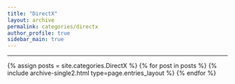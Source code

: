 ```yaml
---
title: "DirectX"
layout: archive
permalink: categories/directx
author_profile: true
sidebar_main: true
---
```


<!-- 공백이 포함되어 있는 카테고리 이름의 경우 site.categories['a b c'] 이런식으로! -->

***

{% assign posts = site.categories.DirectX %}
{% for post in posts %} {% include archive-single2.html type=page.entries_layout %} {% endfor %}